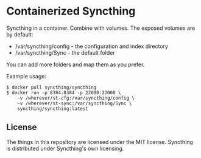 # Containerized Syncthing

Syncthing in a container. Combine with volumes. The exposed volumes are
by default:

 - /var/syncthing/config - the configuration and index directory
 - /var/syncthing/Sync - the default folder

You can add more folders and map them as you prefer.

Example usage:

```
$ docker pull syncthing/syncthing
$ docker run -p 8384:8384 -p 22000:22000 \
    -v /wherever/st-cfg:/var/syncthing/config \
    -v /wherever/st-sync:/var/syncthing/Sync \
    syncthing/syncthing:latest
```

## License

The things in this repository are licensed under the MIT license.
Syncthing is distributed under Syncthing's own licensing.
